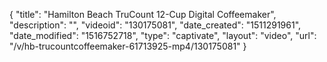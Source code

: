 {
    "title": "Hamilton Beach TruCount 12-Cup Digital Coffeemaker",
    "description": "",
    "videoid": "130175081",
    "date_created": "1511291961",
    "date_modified": "1516752718",
    "type": "captivate",
    "layout": "video",
    "url": "\/v\/hb-trucountcoffeemaker-61713925-mp4\/130175081"
}